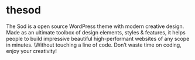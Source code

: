# thesod

The Sod is a open source WordPress theme with modern creative design.
Made as an ultimate toolbox of design elements, styles & features, it helps people to build impressive beautiful high-performant websites of any scope in minutes.
\Without touching a line of code. Don’t waste time on coding, enjoy your creativity!
